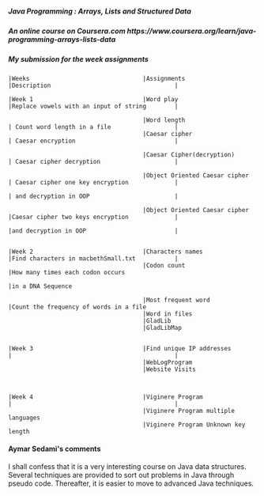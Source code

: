 <h5>Java Programming : Arrays, Lists and Structured Data </h5>
<h5>An online course on Coursera.com https://www.coursera.org/learn/java-programming-arrays-lists-data </h5>
<h5> My submission for the week assignments</h5>

                                                                                                                         
    |Weeks                                |Assignments                                 |Description                                   | 
                                                                        
    |Week 1                               |Word play                                   |Replace vowels with an input of string        |
                                                                                       
                                          |Word length                                 | Count word length in a file                  |
                                          |Caesar cipher                               | Caesar encryption                            |
                                                                                
                                          |Caesar Cipher(decryption)                   | Caesar cipher decryption                     |
                                                                                       
                                          |Object Oriented Caesar cipher               | Caesar cipher one key encryption             |
                                                                                       | and decryption in OOP                        |
                                                                                       
                                          |Object Oriented Caesar cipher               |Caesar cipher two keys encryption             |
                                                                                       |and decryption in OOP                         |
                                          
                                          
    |Week 2                               |Characters names                            |Find characters in macbethSmall.txt           |
                                          |Codon count                                 |How many times each codon occurs
                                                                                       |in a DNA Sequence
                                                                                       
                                          |Most frequent word                          |Count the frequency of words in a file
                                          |Word in files 
                                          |GladLib
                                          |GladLibMap 


    |Week 3                               |Find unique IP addresses                    |                                              | 
                                          |WebLogProgram       
                                          |Website Visits

                                          
                                          
    |Week 4                               |Viginere Program                            |                                              |
                                          |Viginere Program multiple languages 
                                          |Viginere Program Unknown key length
                                                                                 
                                                                                                                                
         

#### Aymar Sedami's comments
I shall confess that it is a very interesting course on Java data structures.
Several techniques are provided to sort out problems in Java through pseudo code.
Thereafter, it is easier to move to advanced Java techniques.




